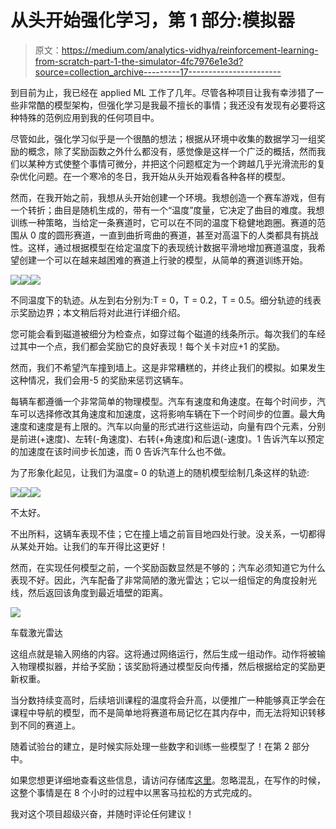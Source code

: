 # 从头开始强化学习，第 1 部分:模拟器

> 原文：<https://medium.com/analytics-vidhya/reinforcement-learning-from-scratch-part-1-the-simulator-4fc7976e1e3d?source=collection_archive---------17----------------------->

到目前为止，我已经在 applied ML 工作了几年。尽管各种项目让我有幸涉猎了一些非常酷的模型架构，但强化学习是我最不擅长的事情；我还没有发现有必要将这种特殊的范例应用到我的任何项目中。

尽管如此，强化学习似乎是一个很酷的想法；根据从环境中收集的数据学习一组奖励的概念，除了奖励函数之外什么都没有，感觉像是这样一个广泛的概括，然而我们以某种方式使整个事情可微分，并把这个问题框定为一个跨越几乎光滑流形的复杂优化问题。在一个寒冷的冬日，我开始从头开始观看各种各样的模型。

然而，在我开始之前，我想从头开始创建一个环境。我想创造一个赛车游戏，但有一个转折；曲目是随机生成的，带有一个“温度”度量，它决定了曲目的难度。我想训练一种策略，当给定一条赛道时，它可以在不同的温度下稳健地跑圈。赛道的范围从 0 度的圆形赛道，一直到曲折弯曲的赛道，甚至对高温下的人类都具有挑战性。这样，通过根据模型在给定温度下的表现统计数据平滑地增加赛道温度，我希望创建一个可以在越来越困难的赛道上行驶的模型，从简单的赛道训练开始。

![](img/eec853f58ca5654d2cbf964d6948920a.png)![](img/5bc05f72d820b07e973e8f6521c92041.png)![](img/14d89edbfccab3538f1c3e5a9a07bc57.png)

不同温度下的轨迹。从左到右分别为:T = 0，T = 0.2，T = 0.5。细分轨迹的线表示奖励边界；本文稍后将对此进行详细介绍。

您可能会看到磁道被细分为检查点，如穿过每个磁道的线条所示。每次我们的车经过其中一个点，我们都会奖励它的良好表现！每个关卡对应+1 的奖励。

然而，我们不希望汽车撞到墙上。这是非常糟糕的，并终止我们的模拟。如果发生这种情况，我们会用-5 的奖励来惩罚这辆车。

每辆车都遵循一个非常简单的物理模型。汽车有速度和角速度。在每个时间步，汽车可以选择修改其角速度和加速度，这将影响车辆在下一个时间步的位置。最大角速度和速度是有上限的。汽车以向量的形式进行这些运动，向量有四个元素，分别是前进(+速度)、左转(-角速度)、右转(+角速度)和后退(-速度)。1 告诉汽车以预定的加速度在该时间步长加速，而 0 告诉汽车什么也不做。

为了形象化起见，让我们为温度= 0 的轨道上的随机模型绘制几条这样的轨迹:

![](img/baffef5836fc9bb186eb6245510411e1.png)![](img/6d3d1f49bb634e77b7cece9e8c605c6a.png)![](img/f4a90d0cf258198b75548bf0fa1731fb.png)

不太好。

不出所料，这辆车表现不佳；它在撞上墙之前盲目地四处行驶。没关系，一切都得从某处开始。让我们的车开得比这更好！

然而，在实现任何模型之前，一个奖励函数显然是不够的；汽车必须知道它为什么表现不好。因此，汽车配备了非常简陋的激光雷达；它以一组恒定的角度投射光线，然后返回该角度到最近墙壁的距离。

![](img/4d99e5aafe66631fe842903f916d5ab7.png)

车载激光雷达

这组点就是输入网络的内容。这将通过网络运行，然后生成一组动作。动作将被输入物理模拟器，并给予奖励；该奖励将通过模型反向传播，然后根据给定的奖励更新权重。

当分数持续变高时，后续培训课程的温度将会升高，以便推广一种能够真正学会在课程中导航的模型，而不是简单地将赛道布局记忆在其内存中，而无法将知识转移到不同的赛道上。

随着试验台的建立，是时候实际处理一些数字和训练一些模型了！在第 2 部分中。

如果您想更详细地查看这些信息，请访问存储库[这里](https://github.com/Gezili/racecar)。忽略混乱，在写作的时候，这整个事情是在 8 个小时的过程中以黑客马拉松的方式完成的。

我对这个项目超级兴奋，并随时评论任何建议！